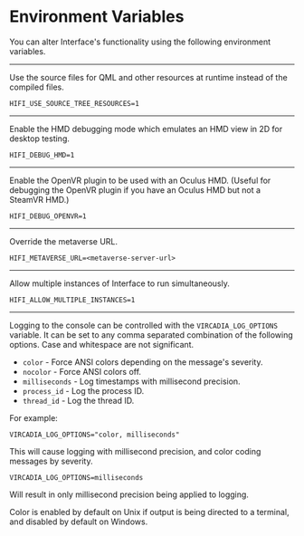 # Environment Variables

You can alter Interface's functionality using the following environment variables.

---

Use the source files for QML and other resources at runtime instead of the compiled files.

    HIFI_USE_SOURCE_TREE_RESOURCES=1

---

Enable the HMD debugging mode which emulates an HMD view in 2D for desktop testing.

    HIFI_DEBUG_HMD=1

---

Enable the OpenVR plugin to be used with an Oculus HMD. (Useful for debugging the OpenVR plugin if you have an Oculus HMD but not a SteamVR HMD.)

    HIFI_DEBUG_OPENVR=1

---

Override the metaverse URL.

    HIFI_METAVERSE_URL=<metaverse-server-url>

---

Allow multiple instances of Interface to run simultaneously.

    HIFI_ALLOW_MULTIPLE_INSTANCES=1

---

Logging to the console can be controlled with the `VIRCADIA_LOG_OPTIONS` variable. It can be set to any comma separated combination of the following options. Case and whitespace are not significant.

* `color` - Force ANSI colors depending on the message's severity.
* `nocolor` - Force ANSI colors off.
* `milliseconds` - Log timestamps with millisecond precision.
* `process_id` - Log the process ID.
* `thread_id` - Log the thread ID.

For example:

    VIRCADIA_LOG_OPTIONS="color, milliseconds"

This will cause logging with millisecond precision, and color coding messages by severity.

    VIRCADIA_LOG_OPTIONS=milliseconds

Will result in only millisecond precision being applied to logging.

Color is enabled by default on Unix if output is being directed to a terminal, and disabled by default on Windows.
